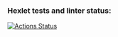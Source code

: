 ### Hexlet tests and linter status:
[![Actions Status](https://github.com/esonegin/java-project-lvl1/workflows/hexlet-check/badge.svg)](https://github.com/esonegin/java-project-lvl1/actions)